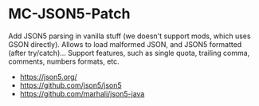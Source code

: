 # MC-JSON5-Patch

Add JSON5 parsing in vanilla stuff (we doesn't support mods, which uses GSON directly). Allows to load malformed JSON, and JSON5 formatted (after try/catch)... Support features, such as single quota, trailing comma, comments, numbers formats, etc.

- https://json5.org/
- https://github.com/json5/json5
- https://github.com/marhali/json5-java
